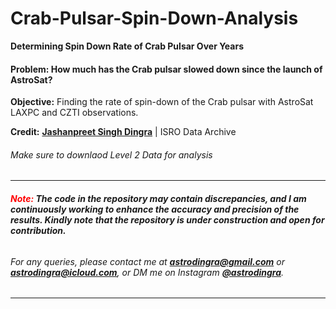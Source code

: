 
# **Crab-Pulsar-Spin-Down-Analysis**

**Determining Spin Down Rate of Crab Pulsar Over Years**

#### **Problem: How much has the Crab pulsar slowed down since the launch of AstroSat?**

**Objective:** Finding the rate of spin-down of the Crab pulsar with AstroSat LAXPC and CZTI observations.

**Credit:** [**Jashanpreet Singh Dingra**](https://astrodingra.github.io) | ISRO Data Archive
###### Make sure to downlaod Level 2 Data for analysis
---
###### **<span style="color:red">Note:</span> The code in the repository may contain discrepancies, and I am continuously working to enhance the accuracy and precision of the results. Kindly note that the repository is under construction and open for contribution.**

###### For any queries, please contact me at **astrodingra@gmail.com** or **astrodingra@icloud.com**, or DM me on Instagram [**@astrodingra**](https://www.instagram.com/astrodingra).

---

